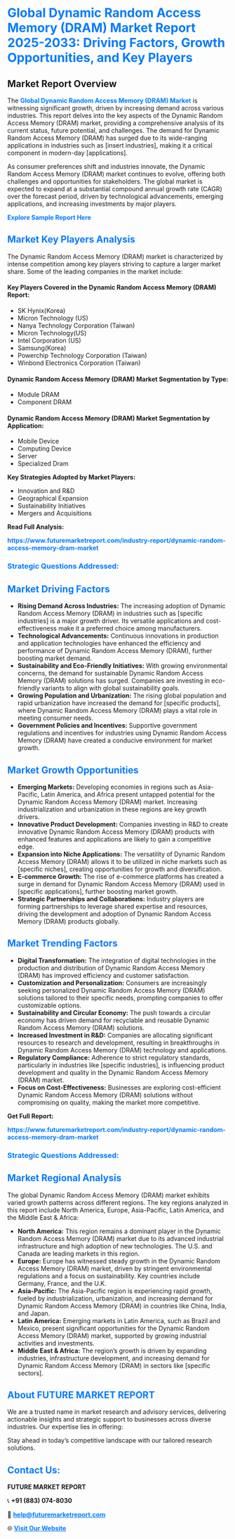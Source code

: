 <h1 style="color: #007BFF;">Global Dynamic Random Access Memory (DRAM) Market Report 2025-2033: Driving Factors, Growth Opportunities, and Key Players</h1>

<section id="overview">
<h2>Market Report Overview</h2>
<p>The <a href="https://www.futuremarketreport.com/industry-report/dynamic-random-access-memory-dram-market" style="color: #007BFF; text-decoration: none;"><strong>Global Dynamic Random Access Memory (DRAM) Market</strong></a> is witnessing significant growth, driven by increasing demand across various industries. This report delves into the key aspects of the Dynamic Random Access Memory (DRAM) market, providing a comprehensive analysis of its current status, future potential, and challenges. The demand for Dynamic Random Access Memory (DRAM) has surged due to its wide-ranging applications in industries such as [insert industries], making it a critical component in modern-day [applications].</p>
<p>As consumer preferences shift and industries innovate, the Dynamic Random Access Memory (DRAM) market continues to evolve, offering both challenges and opportunities for stakeholders. The global market is expected to expand at a substantial compound annual growth rate (CAGR) over the forecast period, driven by technological advancements, emerging applications, and increasing investments by major players.</p>
</section>

<section id="overview">
<p><a href="https://www.futuremarketreport.com/request-sample/reportId=81544" style="color: #007BFF; text-decoration: none;"><strong>Explore Sample Report Here</strong></a></p>
</section>

<section id="key-players">
<h2 style="color: #007BFF;">Market Key Players Analysis</h2>
<p>The Dynamic Random Access Memory (DRAM) market is characterized by intense competition among key players striving to capture a larger market share. Some of the leading companies in the market include:</p>
<h4>Key Players Covered in the Dynamic Random Access Memory (DRAM) Report:</h4>
<ul><li>SK Hynix(Korea)</li><li>Micron Technology (US)</li><li>Nanya Technology Corporation (Taiwan)</li><li>Micron Technology(US)</li><li>Intel Corporation (US)</li><li>Samsung(Korea)</li><li>Powerchip Technology Corporation (Taiwan)</li><li>Winbond Electronics Corporation (Taiwan)</li></ul>
<h4>Dynamic Random Access Memory (DRAM) Market Segmentation by Type:</h4>
<ul><li>Module DRAM</li><li>Component DRAM</li></ul>

<h4>Dynamic Random Access Memory (DRAM) Market Segmentation by Application:</h4>
<ul><li>Mobile Device</li><li>Computing Device</li><li>Server</li><li>Specialized Dram</li></ul>
<p><strong>Key Strategies Adopted by Market Players:</strong></p>
<ul>
<li>Innovation and R&D</li>
<li>Geographical Expansion</li>
<li>Sustainability Initiatives</li>
<li>Mergers and Acquisitions</li>
</ul>
</section>

<section>
<p><strong>Read Full Analysis: </strong></p><a href="https://www.futuremarketreport.com/industry-report/dynamic-random-access-memory-dram-market" style="color: #007BFF; text-decoration: none;"><strong>https://www.futuremarketreport.com/industry-report/dynamic-random-access-memory-dram-market</strong></a>
<h3 style="color: #007BFF;">Strategic Questions Addressed:</h3>
</section>

<section id="driving-factors">
<h2 style="color: #007BFF;">Market Driving Factors</h2>
<ul>
<li><strong>Rising Demand Across Industries:</strong> The increasing adoption of Dynamic Random Access Memory (DRAM) in industries such as [specific industries] is a major growth driver. Its versatile applications and cost-effectiveness make it a preferred choice among manufacturers.</li>
<li><strong>Technological Advancements:</strong> Continuous innovations in production and application technologies have enhanced the efficiency and performance of Dynamic Random Access Memory (DRAM), further boosting market demand.</li>
<li><strong>Sustainability and Eco-Friendly Initiatives:</strong> With growing environmental concerns, the demand for sustainable Dynamic Random Access Memory (DRAM) solutions has surged. Companies are investing in eco-friendly variants to align with global sustainability goals.</li>
<li><strong>Growing Population and Urbanization:</strong> The rising global population and rapid urbanization have increased the demand for [specific products], where Dynamic Random Access Memory (DRAM) plays a vital role in meeting consumer needs.</li>
<li><strong>Government Policies and Incentives:</strong> Supportive government regulations and incentives for industries using Dynamic Random Access Memory (DRAM) have created a conducive environment for market growth.</li>
</ul>
</section>

<section id="growth-opportunities">
<h2 style="color: #007BFF;">Market Growth Opportunities</h2>
<ul>
<li><strong>Emerging Markets:</strong> Developing economies in regions such as Asia-Pacific, Latin America, and Africa present untapped potential for the Dynamic Random Access Memory (DRAM) market. Increasing industrialization and urbanization in these regions are key growth drivers.</li>
<li><strong>Innovative Product Development:</strong> Companies investing in R&D to create innovative Dynamic Random Access Memory (DRAM) products with enhanced features and applications are likely to gain a competitive edge.</li>
<li><strong>Expansion into Niche Applications:</strong> The versatility of Dynamic Random Access Memory (DRAM) allows it to be utilized in niche markets such as [specific niches], creating opportunities for growth and diversification.</li>
<li><strong>E-commerce Growth:</strong> The rise of e-commerce platforms has created a surge in demand for Dynamic Random Access Memory (DRAM) used in [specific applications], further boosting market growth.</li>
<li><strong>Strategic Partnerships and Collaborations:</strong> Industry players are forming partnerships to leverage shared expertise and resources, driving the development and adoption of Dynamic Random Access Memory (DRAM) products globally.</li>
</ul>
</section>

<section id="trending-factors">
<h2 style="color: #007BFF;">Market Trending Factors</h2>
<ul>
<li><strong>Digital Transformation:</strong> The integration of digital technologies in the production and distribution of Dynamic Random Access Memory (DRAM) has improved efficiency and customer satisfaction.</li>
<li><strong>Customization and Personalization:</strong> Consumers are increasingly seeking personalized Dynamic Random Access Memory (DRAM) solutions tailored to their specific needs, prompting companies to offer customizable options.</li>
<li><strong>Sustainability and Circular Economy:</strong> The push towards a circular economy has driven demand for recyclable and reusable Dynamic Random Access Memory (DRAM) solutions.</li>
<li><strong>Increased Investment in R&D:</strong> Companies are allocating significant resources to research and development, resulting in breakthroughs in Dynamic Random Access Memory (DRAM) technology and applications.</li>
<li><strong>Regulatory Compliance:</strong> Adherence to strict regulatory standards, particularly in industries like [specific industries], is influencing product development and quality in the Dynamic Random Access Memory (DRAM) market.</li>
<li><strong>Focus on Cost-Effectiveness:</strong> Businesses are exploring cost-efficient Dynamic Random Access Memory (DRAM) solutions without compromising on quality, making the market more competitive.</li>
</ul>
</section>

<section>
<p><strong>Get Full Report: </strong></p><a href="https://www.futuremarketreport.com/industry-report/dynamic-random-access-memory-dram-market" style="color: #007BFF; text-decoration: none;"><strong>https://www.futuremarketreport.com/industry-report/dynamic-random-access-memory-dram-market</strong></a>
<h3 style="color: #007BFF;">Strategic Questions Addressed:</h3>
</section>


<section id="regional-analysis">
<h2 style="color: #007BFF;">Market Regional Analysis</h2>
<p>The global Dynamic Random Access Memory (DRAM) market exhibits varied growth patterns across different regions. The key regions analyzed in this report include North America, Europe, Asia-Pacific, Latin America, and the Middle East & Africa:</p>
<ul>
<li><strong>North America:</strong> This region remains a dominant player in the Dynamic Random Access Memory (DRAM) market due to its advanced industrial infrastructure and high adoption of new technologies. The U.S. and Canada are leading markets in this region.</li>
<li><strong>Europe:</strong> Europe has witnessed steady growth in the Dynamic Random Access Memory (DRAM) market, driven by stringent environmental regulations and a focus on sustainability. Key countries include Germany, France, and the U.K.</li>
<li><strong>Asia-Pacific:</strong> The Asia-Pacific region is experiencing rapid growth, fueled by industrialization, urbanization, and increasing demand for Dynamic Random Access Memory (DRAM) in countries like China, India, and Japan.</li>
<li><strong>Latin America:</strong> Emerging markets in Latin America, such as Brazil and Mexico, present significant opportunities for the Dynamic Random Access Memory (DRAM) market, supported by growing industrial activities and investments.</li>
<li><strong>Middle East & Africa:</strong> The region’s growth is driven by expanding industries, infrastructure development, and increasing demand for Dynamic Random Access Memory (DRAM) in sectors like [specific sectors].</li>
</ul>
</section>

<footer>
<h2 style="color: #007BFF;">About FUTURE MARKET REPORT</h2>
<p>We are a trusted name in market research and advisory services, delivering actionable insights and strategic support to businesses across diverse industries. Our expertise lies in offering:</p>

<p>Stay ahead in today’s competitive landscape with our tailored research solutions.</p>

<h2 style="color: #007BFF;">Contact Us:</h2>
<p><strong>FUTURE MARKET REPORT</strong></p>
<p>📞 <strong>+91 (883) 074-8030</strong></p>
<p>📧 <strong><a href="mailto:help@futuremarketreport.com" style="color: #007BFF;">help@futuremarketreport.com</a></strong></p>
<p>🌐 <strong><a href="https://www.futuremarketreport.com/" style="color: #007BFF;">Visit Our Website</a></strong></p>
</footer>